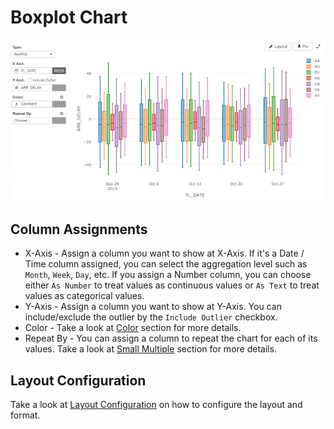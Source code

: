 # Boxplot Chart

![](images/boxplot.png)

## Column Assignments


* X-Axis - Assign a column you want to show at X-Axis. If it's a Date / Time column assigned, you can select the aggregation level such as `Month`, `Week`, `Day`, etc. If you assign a Number column, you can choose either `As Number` to treat values as continuous values or `As Text` to treat values as categorical values.  
* Y-Axis - Assign a column you want to show at Y-Axis. You can include/exclude the outlier by the `Include Outlier` checkbox.
* Color - Take a look at [Color](color.md) section for more details.
* Repeat By - You can assign a column to repeat the chart for each of its values. Take a look at [Small Multiple](small-multiple.md) section for more details.

## Layout Configuration

Take a look at [Layout Configuration](viz/layout.md) on how to configure the layout and format. 
